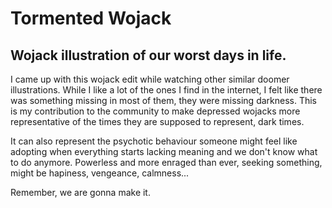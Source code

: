 # **Tormented Wojack**

## Wojack illustration of our worst days in life.

I came up with this wojack edit while watching other similar doomer illustrations. While I like a lot of the ones I find in the internet, I felt like there was something missing in most of them, they were missing darkness. This is my contribution to the community to make depressed wojacks more representative of the times they are supposed to represent, dark times.

It can also represent the psychotic behaviour someone might feel like adopting when everything starts lacking meaning and we don't know what to do anymore. Powerless and more enraged than ever, seeking something, might be hapiness, vengeance, calmness...

Remember, we are gonna make it.